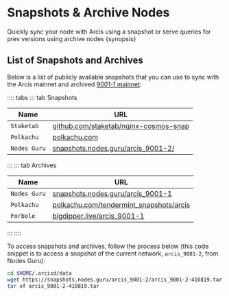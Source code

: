 <!--
order: 6
-->

# Snapshots & Archive Nodes

Quickly sync your node with Arcis using a snapshot or serve queries for prev versions using archive nodes {synopsis}

## List of Snapshots and Archives

Below is a list of publicly available snapshots that you can use to sync with the Arcis mainnet and
archived [9001-1 mainnet](https://github.com/Ambiplatforms-TORQUE/mainnet/tree/main/arcis_9001-1):

<!-- markdown-link-check-disable -->
:::: tabs
::: tab Snapshots

| Name        | URL                                                                     |
| -------------|------------------------------------------------------------------------ |
| `Staketab`   | [github.com/staketab/nginx-cosmos-snap](https://github.com/staketab/nginx-cosmos-snap/blob/main/docs/arcis.md) |
| `Polkachu`   | [polkachu.com](https://www.polkachu.com/tendermint_snapshots/arcis)                   |
| `Nodes Guru` | [snapshots.nodes.guru/arcis_9001-2/](snapshots.nodes.guru/arcis_9001-2/)                   |
:::
::: tab Archives
<!-- markdown-link-check-disable -->

| Name           | URL                                                                             |
| ---------------|---------------------------------------------------------------------------------|
| `Nodes Guru`   | [snapshots.nodes.guru/arcis_9001-1](https://snapshots.nodes.guru/arcis_9001-1/)                                    |
| `Polkachu`     | [polkachu.com/tendermint_snapshots/arcis](https://www.polkachu.com/tendermint_snapshots/arcis)                           |
| `Forbole`      | [bigdipper.live/arcis_9001-1](https://s3.bigdipper.live.eu-central-1.linodeobjects.com/arcis_9001-1.tar.lz4) |
:::
::::

To access snapshots and archives, follow the process below (this code snippet is to access a snapshot of the current network, `arcis_9001-2`, from Nodes Guru):

```bash
cd $HOME/.arcisd/data
wget https://snapshots.nodes.guru/arcis_9001-2/arcis_9001-2-410819.tar
tar xf arcis_9001-2-410819.tar
```
